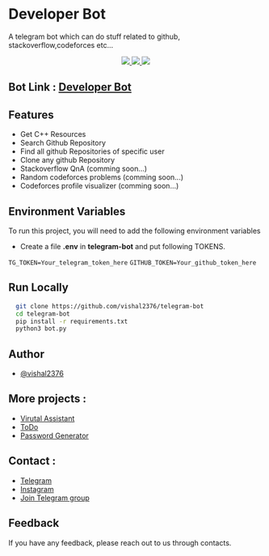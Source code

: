 # Developer Bot
A telegram bot which can do stuff related to github, stackoverflow,codeforces etc...

<p align="center">
  <a href="https://github.com/vishal2376/telegram-bot/issues">
    <img src="https://img.shields.io/github/issues/vishal2376/telegram-bot"/> 
  </a>
  <a href="https://github.com/vishal2376/telegram-bot/stargazers">
    <img src="https://img.shields.io/github/stars/vishal2376/telegram-bot"/> 
  </a>
    <a href="https://github.com/vishal2376/telegram-bot/blob/master/LICENSE">
    <img src="https://img.shields.io/github/license/vishal2376/telegram-bot"/> 
  </a>
</p>

## Bot Link  : [Developer Bot](https://t.me/IndDeveloper_bot)

## Features

- Get C++ Resources
- Search Github Repository
- Find all github Repositories of specific user
- Clone any github Repository
- Stackoverflow QnA (comming soon...)
- Random codeforces problems (comming soon...)
- Codeforces profile visualizer (comming soon...)

  
## Environment Variables

To run this project, you will need to add the following environment variables

 - Create a file **.env** in **telegram-bot** and put following TOKENS.

`TG_TOKEN=Your_telegram_token_here`
`GITHUB_TOKEN=Your_github_token_here`


## Run Locally

```bash
  git clone https://github.com/vishal2376/telegram-bot
  cd telegram-bot
  pip install -r requirements.txt
  python3 bot.py
```
  
## Author

- [@vishal2376](https://www.github.com/vishal2376)


## More projects : 
   
  - [Virutal Assistant](https://github.com/vishal2376/virtual-assistant)
  - [ToDo](https://github.com/vishal2376/todo) 
  - [Password Generator](https://github.com/vishal2376/password-generator) 

## Contact :  
  - [Telegram](https://t.me/vishal2376/)
  - [Instagram](https://www.instagram.com/vishal_2376/)
  - [Join Telegram group](https://t.me/cppwithtricks)
  
## Feedback

If you have any feedback, please reach out to us through contacts.
